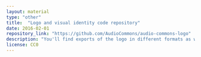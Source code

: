 ```yaml
---
layout: material
type: "other"
title:  "Logo and visual identity code repository"
date: 2016-02-01
repository_link: "https://github.com/AudioCommons/audio-commons-logo"
description: "You'll find exports of the logo in different formats as well as vector source files, fonts and guidelines."
license: CC0
---
```

